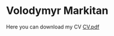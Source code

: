# Volodymyr Markitan
Here you can download my CV
[CV.pdf](https://github.com/volodymyr13/CV/files/6254585/CV.pdf)


